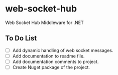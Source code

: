 # web-socket-hub
Web Socket Hub Middleware for .NET

## To Do List

- [ ] Add dynamic handling of web socket messages.
- [ ] Add documentation to readme file.
- [ ] Add documentation comments to project.
- [ ] Create Nuget package of the project.
